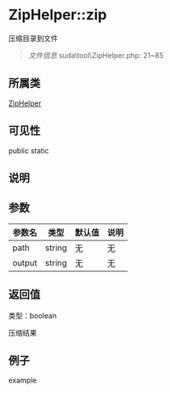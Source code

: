 # ZipHelper::zip

压缩目录到文件

> *文件信息* suda\tool\ZipHelper.php: 21~85

## 所属类 

[ZipHelper](../ZipHelper.md)

## 可见性

 public static

## 说明




## 参数


| 参数名 | 类型 | 默认值 | 说明 |
|--------|-----|-------|-------|
| path |  string | 无 | 无 |
| output |  string | 无 | 无 |



## 返回值

类型：boolean

 压缩结果



## 例子

example